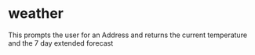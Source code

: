 # weather
This prompts the user for an Address and returns the current temperature and the 7 day extended forecast
